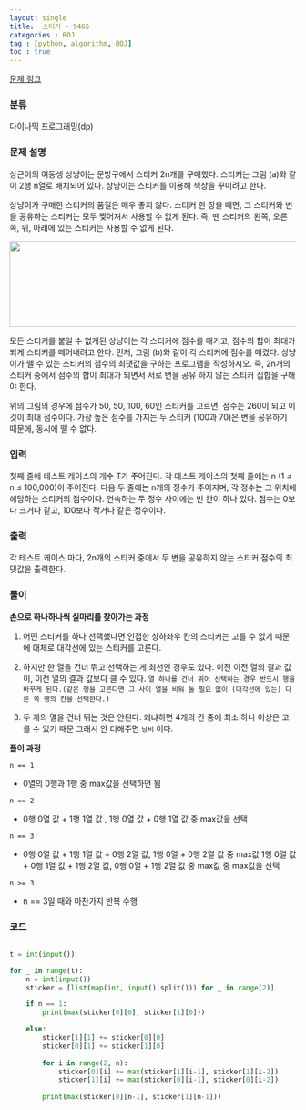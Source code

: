 ```yaml
---
layout: single
title:  스티커 - 9465 
categories : BOJ
tag : [python, algorithm, BOJ]
toc : true
---
```



[문제 링크](https://www.acmicpc.net/problem/9465) 

### 분류

다이나믹 프로그래밍(dp)

### 문제 설명

<p>상근이의 여동생 상냥이는 문방구에서 스티커 2n개를 구매했다. 스티커는 그림 (a)와 같이 2행 n열로 배치되어 있다. 상냥이는 스티커를 이용해 책상을 꾸미려고 한다.</p>

<p>상냥이가 구매한 스티커의 품질은 매우 좋지 않다. 스티커 한 장을 떼면, 그 스티커와 변을 공유하는 스티커는 모두 찢어져서 사용할 수 없게 된다. 즉, 뗀 스티커의 왼쪽, 오른쪽, 위, 아래에 있는 스티커는 사용할 수 없게 된다.</p>

<p><img alt="" src="https://www.acmicpc.net/upload/images/sticker.png" style="height:150px; width:575px"></p>

<p>모든 스티커를 붙일 수 없게된 상냥이는 각 스티커에 점수를 매기고, 점수의 합이 최대가 되게 스티커를 떼어내려고 한다. 먼저, 그림 (b)와 같이 각 스티커에 점수를 매겼다. 상냥이가 뗄 수 있는 스티커의 점수의 최댓값을 구하는 프로그램을 작성하시오. 즉, 2n개의 스티커 중에서 점수의 합이 최대가 되면서 서로 변을 공유 하지 않는 스티커 집합을 구해야 한다.</p>

<p>위의 그림의 경우에 점수가 50, 50, 100, 60인 스티커를 고르면, 점수는 260이 되고 이 것이 최대 점수이다. 가장 높은 점수를 가지는 두 스티커 (100과 70)은 변을 공유하기 때문에, 동시에 뗄 수 없다.</p>

### 입력 

 <p>첫째 줄에 테스트 케이스의 개수 T가 주어진다. 각 테스트 케이스의 첫째 줄에는 n (1 ≤ n ≤ 100,000)이 주어진다. 다음 두 줄에는 n개의 정수가 주어지며, 각 정수는 그 위치에 해당하는 스티커의 점수이다. 연속하는 두 정수 사이에는 빈 칸이 하나 있다. 점수는 0보다 크거나 같고, 100보다 작거나 같은 정수이다. </p>

### 출력 

 <p>각 테스트 케이스 마다, 2n개의 스티커 중에서 두 변을 공유하지 않는 스티커 점수의 최댓값을 출력한다.</p>

### 풀이

**손으로 하나하나씩 실마리를 찾아가는 과정**
1. 어떤 스티커를 하나 선택했다면 인접한 상하좌우 칸의 스티커는 고를 수 없기 때문에 대체로 대각선에 있는 스티커를 고른다.

2. 하지만 한 열을 건너 뛰고 선택하는 게 최선인 경우도 있다. 이전 이전 열의 결과 값이, 이전 열의 결과 값보다 클 수 있다. `열 하나를 건너 뛰어 선택하는 경우 반드시 행을 바꾸게 된다.(같은 행을 고른다면 그 사이 열을 비워 둘 필요 없이 (대각선에 있는) 다른 쪽 행의 칸을 선택한다.)`

3. 두 개의 열을 건너 뛰는 것은 안된다. 왜냐하면 4개의 칸 중에 최소 하나 이상은 고를 수 있기 때문 그래서 안 더해주면 `낭비` 이다.  

**풀이 과정**

`n == 1` 
- 0열의 0행과 1행 중 max값을 선택하면 됨

`n == 2`
- 0행 0열 값 + 1행 1열 값 ,
1행 0열 값 + 0행 1열 값 중 max값을 선택

`n == 3`
- 0행 0열 값 + 1행 1열 값 + 0행 2열 값, 1행 0열 + 0행 2열 값 중 max값
1행 0열 값 + 0행 1열 값 + 1행 2열 값, 0행 0열 + 1행 2열 값 중 max값 중 max값을 선택  

`n >= 3`
- n == 3일 때와 마찬가지 반복 수행

### 코드
```python

t = int(input())

for _ in range(t):
    n = int(input())
    sticker = [list(map(int, input().split())) for _ in range(2)]

    if n == 1:
        print(max(sticker[0][0], sticker[1][0]))

    else:
        sticker[1][1] += sticker[0][0]
        sticker[0][1] += sticker[1][0]
        
        for i in range(2, n):
            sticker[0][i] += max(sticker[1][i-1], sticker[1][i-2])
            sticker[1][i] += max(sticker[0][i-1], sticker[0][i-2])
        
        print(max(sticker[0][n-1], sticker[1][n-1]))

```

